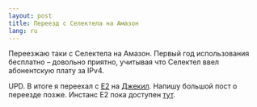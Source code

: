 ```yaml
---
layout: post
title: Переезд с Селектела на Амазон 
lang: ru
---
```


Переезжаю таки с Селектела на Амазон. Первый год использования бесплатно – довольно приятно, учитывая что Селектел ввел абонентскую плату за IPv4.

UPD. В итоге я переехал с [E2](http://blogengine.ru) на [Джекил](http://jekyllrb.com). Напишу большой пост о переезде позже. Инстанс E2 пока доступен [тут](http://sel.iseetheline.ru).
